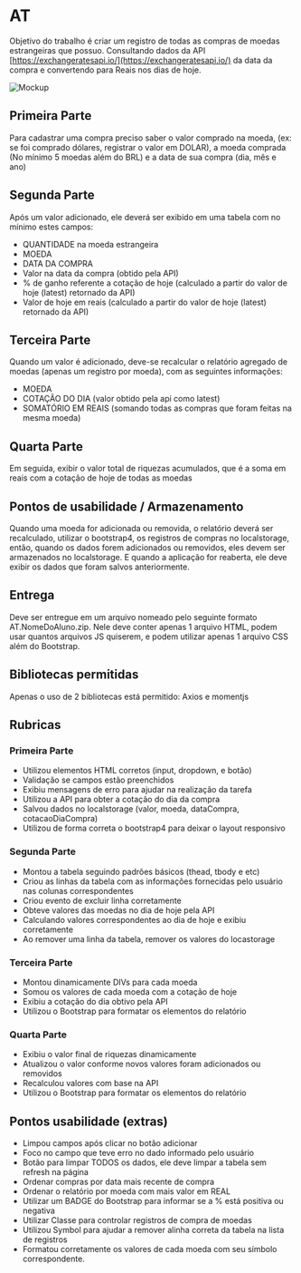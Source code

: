 # AT

Objetivo do trabalho é criar um registro de todas as compras de moedas estrangeiras que possuo. Consultando dados da API [https://exchangeratesapi.io/](https://exchangeratesapi.io/) da data da compra e convertendo para Reais nos dias de hoje.

![Mockup](https://github.com/ebertti/Javascript202/blob/master/AT/CarteiraMoedas.png?raw=true)


## Primeira Parte

Para cadastrar uma compra preciso saber o valor comprado na moeda, (ex: se foi comprado dólares, registrar o valor em DOLAR), a moeda comprada (No mínimo 5 moedas além do BRL) e a data de sua compra (dia, mês e ano)

## Segunda Parte

Após um valor adicionado, ele deverá ser exibido em uma tabela com no mínimo estes campos:

- QUANTIDADE na moeda estrangeira
- MOEDA
- DATA DA COMPRA
- Valor na data da compra (obtido pela API)
- % de ganho referente a cotação de hoje (calculado a partir do valor de hoje (latest) retornado da API)
- Valor de hoje em reais (calculado a partir do valor de hoje (latest) retornado da API)

## Terceira Parte

Quando um valor é adicionado, deve-se recalcular o relatório agregado de moedas (apenas um registro por moeda), com as seguintes informações:

- MOEDA
- COTAÇÃO DO DIA (valor obtido pela api como latest)
- SOMATÓRIO EM REAIS (somando todas as compras que foram feitas na mesma moeda)

## Quarta Parte

Em seguida, exibir o valor total de riquezas acumulados, que é a soma em reais com a cotação de hoje de todas as moedas

## Pontos de usabilidade / Armazenamento

Quando uma moeda for adicionada ou removida, o relatório deverá ser recalculado, utilizar o bootstrap4, os registros de compras no localstorage, então, quando os dados forem adicionados ou removidos, eles devem ser armazenados no localstorage. E quando a aplicação for reaberta, ele deve exibir os dados que foram salvos anteriormente.

## Entrega

Deve ser entregue em um arquivo nomeado pelo seguinte formato AT.NomeDoAluno.zip. Nele deve conter apenas 1 arquivo HTML, podem usar quantos arquivos JS quiserem, e podem utilizar apenas 1 arquivo CSS além do Bootstrap.

## Bibliotecas permitidas

Apenas o uso de 2 bibliotecas está permitido: Axios e momentjs

## Rubricas

### Primeira Parte

- Utilizou elementos HTML corretos (input, dropdown, e botão)
- Validação se campos estão preenchidos
- Exibiu mensagens de erro para ajudar na realização da tarefa
- Utilizou a API para obter a cotação do dia da compra
- Salvou dados no localstorage (valor, moeda, dataCompra, cotacaoDiaCompra)
- Utilizou de forma correta o bootstrap4 para deixar o layout responsivo

### Segunda Parte

- Montou a tabela seguindo padrões básicos (thead, tbody e etc)
- Criou as linhas da tabela com as informações fornecidas pelo usuário nas colunas correspondentes
- Criou evento de excluir linha corretamente
- Obteve valores das moedas no dia de hoje pela API
- Calculando valores correspondentes ao dia de hoje e exibiu corretamente
- Ao remover uma linha da tabela, remover os valores do locastorage

### Terceira Parte

- Montou dinamicamente DIVs para cada moeda
- Somou os valores de cada moeda com a cotação de hoje
- Exibiu a cotação do dia obtivo pela API
- Utilizou o Bootstrap para formatar os elementos do relatório

### Quarta Parte

- Exibiu o valor final de riquezas dinamicamente
- Atualizou o valor conforme novos valores foram adicionados ou removidos
- Recalculou valores com base na API
- Utilizou o Bootstrap para formatar os elementos do relatório

## Pontos usabilidade (extras)

- Limpou campos após clicar no botão adicionar
- Foco no campo que teve erro no dado informado pelo usuário
- Botão para limpar TODOS os dados, ele deve limpar a tabela sem refresh na página
- Ordenar compras por data mais recente de compra
- Ordenar o relatório por moeda com mais valor em REAL
- Utilizar um BADGE do Bootstrap para informar se a % está positiva ou negativa
- Utilizar Classe para controlar registros de compra de moedas
- Utilizou Symbol para ajudar a remover alinha correta da tabela na lista de registros
- Formatou corretamente os valores de cada moeda com seu símbolo correspondente.
